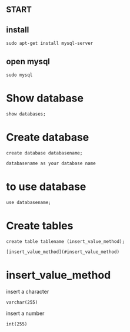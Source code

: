 

## START 

## install
```
sudo apt-get install mysql-server
```

## open mysql

```
sudo mysql
```

# Show database

```
show databases;
```
# Create database
```
create database databasename;
```

``
databasename as your database name
``

# to use database
```
use databasename;
```

# Create tables 

```
create table tablename (insert_value_method);
```
``
[insert_value_method](#insert_value_method)
``


# insert_value_method

insert a character
```
varchar(255)
```
insert a number
```
int(255)
```

